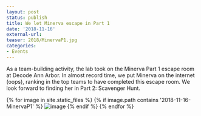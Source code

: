 ```yaml
---
layout: post
status: publish
title: We let Minerva escape in Part 1
date: '2018-11-16'
external-url:
teaser: 2018/MinervaP1.jpg
categories:
- Events
---
```


As a team-building activity, the lab took on the Minerva Part 1 escape room at Decode Ann Arbor. In almost record time, we put Minerva on the internet (oops), ranking in the top teams to have completed this escape room. We look forward to finding her in Part 2: Scavenger Hunt.

<div>
{% for image in site.static_files %}
    {% if image.path contains '2018-11-16-MinervaP1' %}
        <img src="{{ site.baseurl }}{{ image.path }}" alt="image" />
    {% endif %}
{% endfor %}
</div>
